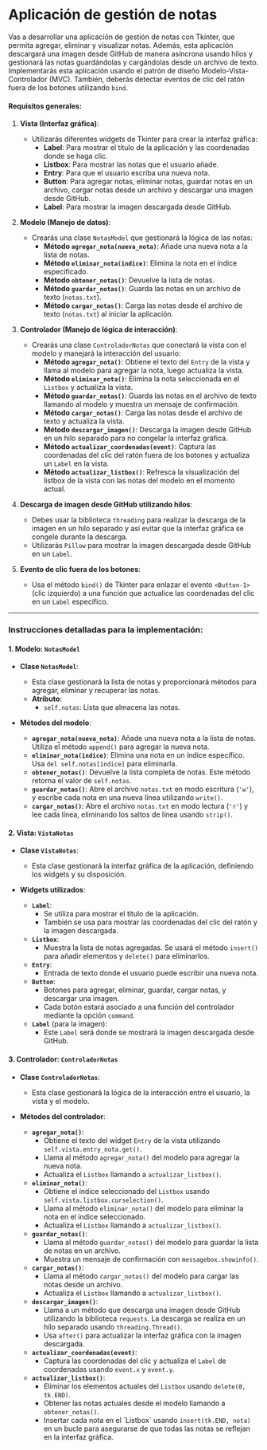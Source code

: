 
# **Aplicación de gestión de notas**

Vas a desarrollar una aplicación de gestión de notas con Tkinter, que permita agregar, eliminar y visualizar notas. Además, esta aplicación descargará una imagen desde GitHub de manera asíncrona usando hilos y gestionará las notas guardándolas y cargándolas desde un archivo de texto. Implementarás esta aplicación usando el patrón de diseño Modelo-Vista-Controlador (MVC). También, deberás detectar eventos de clic del ratón fuera de los botones utilizando `bind`.

#### **Requisitos generales:**

1. **Vista (Interfaz gráfica)**:
   - Utilizarás diferentes widgets de Tkinter para crear la interfaz gráfica:
     - **Label**: Para mostrar el título de la aplicación y las coordenadas donde se haga clic.
     - **Listbox**: Para mostrar las notas que el usuario añade.
     - **Entry**: Para que el usuario escriba una nueva nota.
     - **Button**: Para agregar notas, eliminar notas, guardar notas en un archivo, cargar notas desde un archivo y descargar una imagen desde GitHub.
     - **Label**: Para mostrar la imagen descargada desde GitHub.

2. **Modelo (Manejo de datos)**:
   - Crearás una clase `NotasModel` que gestionará la lógica de las notas:
     - **Método `agregar_nota(nueva_nota)`**: Añade una nueva nota a la lista de notas.
     - **Método `eliminar_nota(indice)`**: Elimina la nota en el índice especificado.
     - **Método `obtener_notas()`**: Devuelve la lista de notas.
     - **Método `guardar_notas()`**: Guarda las notas en un archivo de texto (`notas.txt`).
     - **Método `cargar_notas()`**: Carga las notas desde el archivo de texto (`notas.txt`) al iniciar la aplicación.

3. **Controlador (Manejo de lógica de interacción)**:
   - Crearás una clase `ControladorNotas` que conectará la vista con el modelo y manejará la interacción del usuario:
     - **Método `agregar_nota()`**: Obtiene el texto del `Entry` de la vista y llama al modelo para agregar la nota, luego actualiza la vista.
     - **Método `eliminar_nota()`**: Elimina la nota seleccionada en el `Listbox` y actualiza la vista.
     - **Método `guardar_notas()`**: Guarda las notas en el archivo de texto llamando al modelo y muestra un mensaje de confirmación.
     - **Método `cargar_notas()`**: Carga las notas desde el archivo de texto y actualiza la vista.
     - **Método `descargar_imagen()`**: Descarga la imagen desde GitHub en un hilo separado para no congelar la interfaz gráfica.
     - **Método `actualizar_coordenadas(event)`**: Captura las coordenadas del clic del ratón fuera de los botones y actualiza un `Label` en la vista.
     - **Método `actualizar_listbox()`**: Refresca la visualización del listbox de la vista con las notas del modelo en el momento actual.

4. **Descarga de imagen desde GitHub utilizando hilos**:
   - Debes usar la biblioteca `threading` para realizar la descarga de la imagen en un hilo separado y así evitar que la interfaz gráfica se congele durante la descarga.
   - Utilizarás `Pillow` para mostrar la imagen descargada desde GitHub en un `Label`.

5. **Evento de clic fuera de los botones**:
   - Usa el método `bind()` de Tkinter para enlazar el evento `<Button-1>` (clic izquierdo) a una función que actualice las coordenadas del clic en un `Label` específico.

---

### **Instrucciones detalladas para la implementación:**

#### 1. **Modelo: `NotasModel`**

- **Clase `NotasModel`**:
  - Esta clase gestionará la lista de notas y proporcionará métodos para agregar, eliminar y recuperar las notas.
  - **Atributo**:
    - `self.notas`: Lista que almacena las notas.

- **Métodos del modelo**:
  - **`agregar_nota(nueva_nota)`**: Añade una nueva nota a la lista de notas. Utiliza el método `append()` para agregar la nueva nota.
  - **`eliminar_nota(indice)`**: Elimina una nota en un índice específico. Usa `del self.notas[indice]` para eliminarla.
  - **`obtener_notas()`**: Devuelve la lista completa de notas. Este método retorna el valor de `self.notas`.
  - **`guardar_notas()`**: Abre el archivo `notas.txt` en modo escritura (`'w'`), y escribe cada nota en una nueva línea utilizando `write()`.
  - **`cargar_notas()`**: Abre el archivo `notas.txt` en modo lectura (`'r'`) y lee cada línea, eliminando los saltos de línea usando `strip()`.

#### 2. **Vista: `VistaNotas`**

- **Clase `VistaNotas`**:
  - Esta clase gestionará la interfaz gráfica de la aplicación, definiendo los widgets y su disposición.

- **Widgets utilizados**:
  - **`Label`**:
    - Se utiliza para mostrar el título de la aplicación.
    - También se usa para mostrar las coordenadas del clic del ratón y la imagen descargada.
  - **`Listbox`**:
    - Muestra la lista de notas agregadas. Se usará el método `insert()` para añadir elementos y `delete()` para eliminarlos.
  - **`Entry`**:
    - Entrada de texto donde el usuario puede escribir una nueva nota.
  - **`Button`**:
    - Botones para agregar, eliminar, guardar, cargar notas, y descargar una imagen.
    - Cada botón estará asociado a una función del controlador mediante la opción `command`.
  - **`Label`** (para la imagen):
    - Este `Label` será donde se mostrará la imagen descargada desde GitHub.

#### 3. **Controlador: `ControladorNotas`**

- **Clase `ControladorNotas`**:
  - Esta clase gestionará la lógica de la interacción entre el usuario, la vista y el modelo.

- **Métodos del controlador**:
  - **`agregar_nota()`**:
    - Obtiene el texto del widget `Entry` de la vista utilizando `self.vista.entry_nota.get()`.
    - Llama al método `agregar_nota()` del modelo para agregar la nueva nota.
    - Actualiza el `Listbox` llamando a `actualizar_listbox()`.
  - **`eliminar_nota()`**:
    - Obtiene el índice seleccionado del `Listbox` usando `self.vista.listbox.curselection()`.
    - Llama al método `eliminar_nota()` del modelo para eliminar la nota en el índice seleccionado.
    - Actualiza el `Listbox` llamando a `actualizar_listbox()`.
  - **`guardar_notas()`**:
    - Llama al método `guardar_notas()` del modelo para guardar la lista de notas en un archivo.
    - Muestra un mensaje de confirmación con `messagebox.showinfo()`.
  - **`cargar_notas()`**:
    - Llama al método `cargar_notas()` del modelo para cargar las notas desde un archivo.
    - Actualiza el `Listbox` llamando a `actualizar_listbox()`.
  - **`descargar_imagen()`**:
    - Llama a un método que descarga una imagen desde GitHub utilizando la biblioteca `requests`. La descarga se realiza en un hilo separado usando `threading.Thread()`.
    - Usa `after()` para actualizar la interfaz gráfica con la imagen descargada.
  - **`actualizar_coordenadas(event)`**:
    - Captura las coordenadas del clic y actualiza el `Label` de coordenadas usando `event.x` y `event.y`.
  - **`actualizar_listbox()`**:
    - Eliminar los elementos actuales del `Listbox` usando `delete(0, tk.END)`.
    - Obtener las notas actuales desde el modelo llamando a `obtener_notas()`.
    - Insertar cada nota en el ´Listbox´ usando `insert(tk.END, nota)` en un bucle para asegurarse de que todas las notas se reflejan en la interfaz gráfica.


